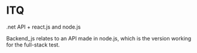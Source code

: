 # ITQ

.net API + react.js
and node.js


Backend_js relates to an API made in node.js, which is the version working for the full-stack test. 
